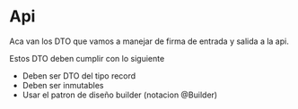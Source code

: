 # Api

Aca van los DTO que vamos a manejar de firma de entrada 
y salida a la api.

Estos DTO deben cumplir con lo siguiente
- Deben ser DTO del tipo record
- Deben ser inmutables
- Usar el patron de diseño builder (notacion @Builder)